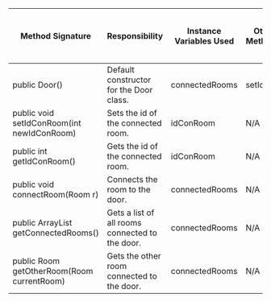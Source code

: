 | Method Signature | Responsibility | Instance Variables Used | Other Class Methods Called | Objects Used with Method Calls | Lines of Code |
|-|-|-|-|-|-|
| public Door() | Default constructor for the Door class. | connectedRooms | setIdConRoom() | N/A | 4 |
| public void setIdConRoom(int newIdConRoom) | Sets the id of the connected room. | idConRoom | N/A | N/A | 3 |
| public int getIdConRoom() | Gets the id of the connected room. | idConRoom | N/A | N/A | 3 |
| public void connectRoom(Room r) | Connects the room to the door. | connectedRooms | N/A | Room | 3 |
| public ArrayList<Room> getConnectedRooms() | Gets a list of all rooms connected to the door. | connectedRooms | N/A | N/A | 3 |
| public Room getOtherRoom(Room currentRoom) | Gets the other room connected to the door. | connectedRooms | N/A | N/A | 7 |